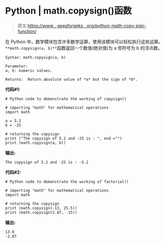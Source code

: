 # Python | math.copysign()函数

> 原文:[https://www . geesforgeks . org/python-math-copy sign-function/](https://www.geeksforgeeks.org/python-math-copysign-function/)

在 Python 中，数学模块包含许多数学运算，使用该模块可以轻松执行这些运算。`**math.copysign(a, b)**`函数返回一个数值(绝对值)为 a 但符号为 b 的浮点数。

```
Syntax: math.copysign(a, b)

Parameter:
a, b: numeric values.

Returns:  Return absolute value of *a* but the sign of *b*.
```

**代码#1:**

```
# Python code to demonstrate the working of copysign()

# importing "math" for mathematical operations 
import math 

a = 5.2
b = -25

# returning the copysign 
print ("The copysign of 5.2 and -25 is : ", end ="") 
print (math.copysign(a, b))
```

**输出:**

```
The copysign of 5.2 and -25 is : -5.2

```

**代码#2:**

```
# Python code to demonstrate the working of factorial()

# importing "math" for mathematical operations 
import math 

# returning the copysign
print (math.copysign(-13, 25.5))
print (math.copysign(2.87, -15))
```

**输出:**

```
13.0
-2.87

```